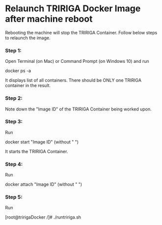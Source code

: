 # Relaunch TRIRIGA Docker Image after machine reboot

Rebooting the machine will stop the TRIRIGA Container. Follow below steps to relaunch the image.

### Step 1: 

Open Terminal (on Mac) or Command Prompt (on Windows 10) and run

docker ps -a 

It displays list of all containers. 
There should be ONLY one TRIRIGA container in the result. 

### Step 2: 

Note down the "Image ID" of the TRIRIGA Container being worked upon. 

### Step 3: 

Run

docker start "Image ID" (without " ")

It starts the TRIRIGA Container.

### Step 4: 

Run

docker attach "Image ID" (without " ")

### Step 5:

Run 

[root@tririgaDocker /]# ./runtririga.sh

